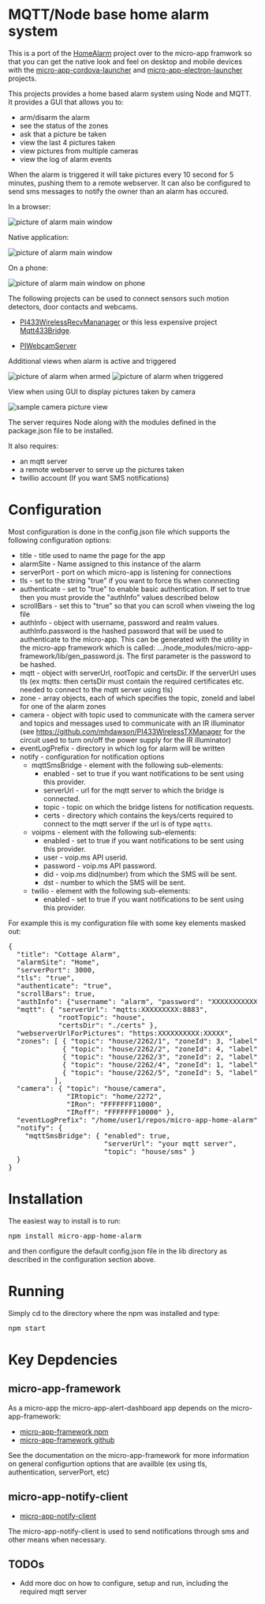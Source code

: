 # MQTT/Node base home alarm system

This is a port of the [HomeAlarm](https://github.com/mhdawson/HomeAlarm) project
over to the micro-app framwork so that you can get the native
look and feel on desktop and mobile devices with the
[micro-app-cordova-launcher](https://github.com/mhdawson/micro-app-cordova-launcher)
and [micro-app-electron-launcher](https://github.com/mhdawson/micro-app-electron-launcher)
projects.

This projects provides a home based alarm system using Node and
MQTT. It provides a GUI that allows you to:

* arm/disarm the alarm
* see the status of the zones
* ask that a picture be taken
* view the last 4 pictures taken
* view pictures from multiple cameras
* view the log of alarm events

When the alarm is triggered it will take pictures every 10 second for 5 minutes, pushing them to a remote webserver.
It can also be configured to send sms messages to notify the owner than an alarm has occured.

In a browser:

![picture of alarm main window](https://raw.githubusercontent.com/mhdawson/micro-app-home-alarm/master/pictures/alarm_main_window.jpg?raw=true)

Native application:

![picture of alarm main window](https://raw.githubusercontent.com/mhdawson/micro-app-home-alarm/master/pictures/alarm_main_window_native.jpg?raw=true)

On a phone:

![picture of alarm main window on phone](https://raw.githubusercontent.com/mhdawson/micro-app-home-alarm/master/pictures/alarm_main_window_phone.jpg?raw=true)

The following projects can be used to connect sensors such
motion detectors, door contacts and webcams.
* [PI433WirelessRecvMananager](https://github.com/mhdawson/PI433WirelessRecvManager) 
  or this less expensive project
  [Mqtt433Bridge](https://github.com/mhdawson/arduino-esp8266/tree/master/Mqtt433Bridge).
  
* [PIWebcamServer](https://github.com/mhdawson/PIWebcamServer)

Additional views when alarm is active and triggered

![picture of alarm when armed](https://raw.githubusercontent.com/mhdawson/micro-app-home-alarm/master/pictures/alarm_main_window_armed.jpg?raw=true)
![picture of alarm when triggered](https://raw.githubusercontent.com/mhdawson/micro-app-home-alarm/master/pictures/alarm_main_window_triggered.jpg?raw=true)

View when using GUI to display pictures taken by camera

![sample camera picture view](https://raw.githubusercontent.com/mhdawson/micro-app-home-alarm/master/pictures/alarm_camera_picture_view.jpg?raw=true)

The server requires Node along with the modules defined in the package.json
file to be installed.
 
It also requires:

* an mqtt server 
* a remote webserver to serve up the pictures taken
* twillio account (If you want SMS notifications)

# Configuration

Most configuration is done in the config.json file which supports the
following configuration options:

* title - title used to name the page for the app
* alarmSite - Name assigned to this instance of the alarm
* serverPort - port on which micro-app is listening for connections
* tls - set to the string "true" if you want to force tls when connecting
* authenticate - set to "true" to enable basic authentication. If set
  to true then you must provide the "authInfo" values described below
* scrollBars - set this to "true" so that you can scroll when viweing the log
  file
* authInfo - object with username, password and realm values. authInfo.password is
  the hashed password that will be used to authenticate to the micro-app.
  This can be generated with the utility in the micro-app framework which
  is called: .../node_modules/micro-app-framework/lib/gen_password.js.
  The first parameter is the password to be hashed.
* mqtt - object with serverUrl, rootTopic and certsDir.  If the serverUrl
  uses tls (ex mqtts: then certsDir must contain the required certificates
  etc. needed to connect to the mqtt server using tls)
* zone - array objects, each of which specifies the topic, zoneId and label
  for one of the alarm zones
* camera - object with topic used to communicate with the camera server
  and topics and messages used to communicate with an IR illuminator (see
  https://github.com/mhdawson/PI433WirelessTXManager for the circuit
  used to turn on/off the power supply for the IR illuminator)
* eventLogPrefix - directory in which log for alarm will be written
* notify - configuration for notification options
  * mqttSmsBridge - element with the following sub-elements:
    * enabled - set to true if you want notifications to
      be sent using this provider.
    * serverUrl - url for the mqtt server to which the
      bridge is connected.
    * topic - topic on which the bridge listens for
      notification requests.
    * certs - directory which contains the keys/certs
      required to connect to the mqtt server if the
      url is of type `mqtts`.
  * voipms - element with the following sub-elements:
    * enabled - set to true if you want notifications to
      be sent using this provider.
    * user - voip.ms API userid.
    * password - voip.ms API password.
    * did - voip.ms did(number) from which the SMS will be sent.
    * dst - number to which the SMS will be sent.
  * twilio - element with the following sub-elements:
    * enabled - set to true if you want notifications to
      be sent using this provider.


For example this is my configuration file with some key elements
masked out:

<PRE>
{
  "title": "Cottage Alarm",
  "alarmSite": "Home",
  "serverPort": 3000,
  "tls": "true",
  "authenticate": "true",
  "scrollBars": true,
  "authInfo": {"username": "alarm", "password": "XXXXXXXXXXXXXXXXXXXXXXXXXXXXXXXXXXX", "realm": "alarm"},
  "mqtt": { "serverUrl": "mqtts:XXXXXXXXX:8883",
            "rootTopic": "house",
            "certsDir": "./certs" },
  "webserverUrlForPictures": "https:XXXXXXXXXX:XXXXX",
  "zones": [ { "topic": "house/2262/1", "zoneId": 3, "label": "front door" },
             { "topic": "house/2262/2", "zoneId": 4, "label": "patio door" },
             { "topic": "house/2262/3", "zoneId": 2, "label": "motion living" },
             { "topic": "house/2262/4", "zoneId": 1, "label": "motion hall" },
             { "topic": "house/2262/5", "zoneId": 5, "label": "fire" }
           ],
  "camera": { "topic": "house/camera",
              "IRtopic": "home/2272",
              "IRon": "FFFFFFF11000",
              "IRoff": "FFFFFFF10000" },
  "eventLogPrefix": "/home/user1/repos/micro-app-home-alarm",
  "notify": {
    "mqttSmsBridge": { "enabled": true,
                       "serverUrl": "your mqtt server",
                       "topic": "house/sms" }
  }
}
</PRE>

# Installation

The easiest way to install is to run:

<PRE>
npm install micro-app-home-alarm
</PRE>

and then configure the default config.json file in the lib directory as described
in the configuration section above.

# Running

Simply cd to the directory where the npm was installed and type:

<PRE>
npm start
</PRE>

# Key Depdencies

## micro-app-framework
As a micro-app the micro-app-alert-dashboard app depends on the micro-app-framework:

* [micro-app-framework npm](https://www.npmjs.com/package/micro-app-framework)
* [micro-app-framework github](https://github.com/mhdawson/micro-app-framework)

See the documentation on the micro-app-framework for more information on general
configurtion options that are availble (ex using tls, authentication, serverPort, etc)

## micro-app-notify-client

* [micro-app-notify-client](https://github.com/mhdawson/micro-app-notify-client)

The micro-app-notify-client is used to send notifications through sms and other
means when necessary.

## TODOs
- Add more doc on how to configure, setup and run, including the required mqtt server
